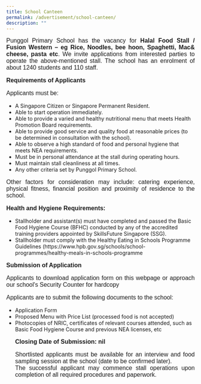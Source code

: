 ```yaml
---
title: School Canteen
permalink: /advertisement/school-canteen/
description: ""
---
```

<p style="font-family:arial; font-size:16px; text-align:justify">Punggol Primary School has the vacancy for <b>Halal Food Stall / Fusion Western – eg Rice, Noodles, bee hoon, Spaghetti, Mac&amp; cheese, pasta etc</b>.  We invite applications from interested parties to operate the above-mentioned stall.  The school has an enrolment of about 1240 students and 110 staff.</p>

<p style="font-family:arial; font-size:16px; font-weight:bold">Requirements of Applicants</p>
<p style="font-family:arial; font-size:16px">Applicants must be:
</p><ul>
<li>A Singapore Citizen or Singapore Permanent Resident.</li>
<li>Able to start operation immediately.</li>
<li>Able to provide a varied and healthy nutritional menu that meets Health Promotion Board requirements.</li>
<li>Able to provide good service and quality food at reasonable prices (to be determined in consultation with the school).</li>
<li>Able to observe a high standard of food and personal hygiene that meets NEA requirements.</li>
<li>Must be in personal attendance at the stall during operating hours.</li>
<li>Must maintain stall cleanliness at all times. </li>
<li>Any other criteria set by Punggol Primary School.</li></ul><p></p>

<p style="font-family:arial; font-size:16px; text-align:justify">Other factors for consideration may include: catering experience, physical fitness, financial position and proximity of residence to the school.</p>

<p style="font-family:arial; font-size:16px; font-weight:bold">Health and Hygiene Requirements:
</p><ul>
<li>Stallholder and assistant(s) must have completed and passed the Basic Food Hygiene Course (BFHC) conducted by any of the accredited training providers appointed by SkillsFuture Singapore (SSG). </li>
<li>Stallholder must comply with the Healthy Eating in Schools Programme Guidelines (https://www.hpb.gov.sg/schools/school-programmes/healthy-meals-in-schools-programme</li></ul><p></p>

<p style="font-family:arial; font-size:16px; font-weight:bold">Submission of Application</p>
<p style="font-family:arial; font-size:16px; text-align:justify">Applicants to download application form on this webpage or approach our school's Security Counter for hardcopy</p>
<p style="font-family:arial; font-size:16px; text-align:justify">Applicants are to submit the following documents to the school:
</p><ul>
	<li>Application Form</li>
	<li>Proposed Menu with Price List (processed food is not accepted)</li>
	<li>Photocopies of NRIC, certificates of relevant courses attended, such as Basic Food Hygiene Course and previous NEA licenses, etc</li><p></p>
	
<p style="font-family:arial; font-size:16px; font-weight:bold">Closing Date of Submission: nil</p>
<p style="font-family:arial; font-size:16px; text-align:justify">Shortlisted applicants must be available for an interview and food sampling session at the school (date to be confirmed later).<br>
The successful applicant may commence stall operations upon completion of all required procedures and paperwork.</p>
</ul>